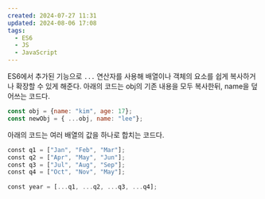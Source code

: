 ```yaml
---
created: 2024-07-27 11:31
updated: 2024-08-06 17:08
tags:
  - ES6
  - JS
  - JavaScript
---
```

ES6에서 추가된 기능으로 `...` 연산자를 사용해 배열이나 객체의 요소를 쉽게 복사하거나 확장할 수 있게 해준다.
아래의 코드는 obj의 기존 내용을 모두 복사한뒤, name을 덮어쓰는 코드다.
```js
const obj = {name: "kim", age: 17};
const newObj = { ...obj, name: "lee"};
```

아래의 코드는 여러 배열의 값을 하나로 합치는 코드다.
```js
const q1 = ["Jan", "Feb", "Mar"];  
const q2 = ["Apr", "May", "Jun"];  
const q3 = ["Jul", "Aug", "Sep"];  
const q4 = ["Oct", "Nov", "May"];  
  
const year = [...q1, ...q2, ...q3, ...q4];
```